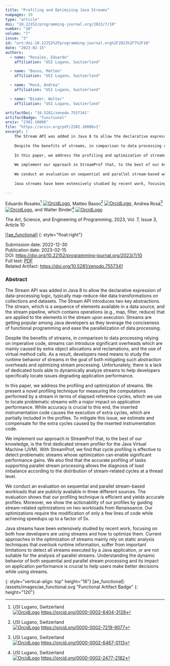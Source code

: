 ```yaml
---
title: "Profiling and Optimizing Java Streams"
numpages: 39
type: "article"
doi: "10.22152/programming-journal.org/2023/7/10"
number: "10"
volume: "7"
issue: "3"
id: "urn:doi:10.22152%2Fprogramming-journal.org%2F2023%2F7%2F10"
date: "2023-02-15"
authors: 
  - name: "Rosales, Eduardo"
    affiliation: "USI Lugano, Switzerland"

  - name: "Basso, Matteo"
    affiliation: "USI Lugano, Switzerland"

  - name: "Rosà, Andrea"
    affiliation: "USI Lugano, Switzerland"

  - name: "Binder, Walter"
    affiliation: "USI Lugano, Switzerland"

artifactDoi: "10.5281/zenodo.7557341"
artifactBadge: "functional"
arxiv: "2302.10006"
file: "https://arxiv.org/pdf/2302.10006v1"
excerpt: |
    The Stream API was added in Java 8 to allow the declarative expression of data-processing logic, typically map-reduce-like data transformations on collections and datasets. The Stream API introduces two key abstractions. The stream, which is a sequence of elements available in a data source, and the stream pipeline, which contains operations (e.g., map, filter, reduce) that are applied to the elements in the stream upon execution. Streams are getting popular among Java developers as they leverage the conciseness of functional programming and ease the parallelization of data processing.
    
    Despite the benefits of streams, in comparison to data processing relying on imperative code, streams can introduce significant overheads which are mainly caused by extra object allocations and reclamations, and the use of virtual method calls. As a result, developers need means to study the runtime behavior of streams in the goal of both mitigating such abstraction overheads and optimizing stream processing. Unfortunately, there is a lack of dedicated tools able to dynamically analyze streams to help developers specifically locate issues degrading application performance.
    
    In this paper, we address the profiling and optimization of streams. We present a novel profiling technique for measuring the computations performed by a stream in terms of elapsed reference cycles, which we use to locate problematic streams with a major impact on application performance. While accuracy is crucial to this end, the inserted instrumentation code causes the execution of extra cycles, which are partially included in the profiles. To mitigate this issue, we estimate and compensate for the extra cycles caused by the inserted instrumentation code.
    
    We implement our approach in StreamProf that, to the best of our knowledge, is the first dedicated stream profiler for the Java Virtual Machine (JVM). With StreamProf, we find that cycle profiling is effective to detect problematic streams whose optimization can enable significant performance gains. We also find that the accurate profiling of tasks supporting parallel stream processing allows the diagnosis of load imbalance according to the distribution of stream-related cycles at a thread level.
    
    We conduct an evaluation on sequential and parallel stream-based workloads that are publicly available in three different sources. The evaluation shows that our profiling technique is efficient and yields accurate profiles. Moreover, we show the actionability of our profiles by guiding stream-related optimizations on two workloads from Renaissance. Our optimizations require the modification of only a few lines of code while achieving speedups up to a factor of 5x.
    
    Java streams have been extensively studied by recent work, focusing on both how developers are using streams and how to optimize them. Current approaches in the optimization of streams mainly rely on static analysis techniques that overlook runtime information, suffer from important limitations to detect all streams executed by a Java application, or are not suitable for the analysis of parallel streams. Understanding the dynamic behavior of both sequential and parallel stream processing and its impact on application performance is crucial to help users make better decisions while using streams.

---
```

Eduardo Rosales[^1] [![OrcidLogo]](https://orcid.org/0000-0002-6404-3128), Matteo Basso[^2] [![OrcidLogo]](https://orcid.org/0000-0002-7219-9077), Andrea Rosà[^3] [![OrcidLogo]](https://orcid.org/0000-0002-6467-0113), and Walter Binder[^4] [![OrcidLogo]](https://orcid.org/0000-0002-2477-2182)

The Art, Science, and Engineering of Programming, 2023, Vol. 7, Issue 3, Article 10

[![ae_functional]](https://doi.org/10.5281/zenodo.7557341)
{: style="float:right"}

Submission date: 2022-12-30  
Publication date: 2023-02-15  
DOI: <https://doi.org/10.22152/programming-journal.org/2023/7/10>  
Full text: [PDF](https://arxiv.org/pdf/2302.10006v1)  
Related Artifact: <https://doi.org/10.5281/zenodo.7557341>  


### Abstract

The Stream API was added in Java 8 to allow the declarative expression of data-processing logic, typically map-reduce-like data transformations on collections and datasets. The Stream API introduces two key abstractions. The stream, which is a sequence of elements available in a data source, and the stream pipeline, which contains operations (e.g., map, filter, reduce) that are applied to the elements in the stream upon execution. Streams are getting popular among Java developers as they leverage the conciseness of functional programming and ease the parallelization of data processing.

Despite the benefits of streams, in comparison to data processing relying on imperative code, streams can introduce significant overheads which are mainly caused by extra object allocations and reclamations, and the use of virtual method calls. As a result, developers need means to study the runtime behavior of streams in the goal of both mitigating such abstraction overheads and optimizing stream processing. Unfortunately, there is a lack of dedicated tools able to dynamically analyze streams to help developers specifically locate issues degrading application performance.

In this paper, we address the profiling and optimization of streams. We present a novel profiling technique for measuring the computations performed by a stream in terms of elapsed reference cycles, which we use to locate problematic streams with a major impact on application performance. While accuracy is crucial to this end, the inserted instrumentation code causes the execution of extra cycles, which are partially included in the profiles. To mitigate this issue, we estimate and compensate for the extra cycles caused by the inserted instrumentation code.

We implement our approach in StreamProf that, to the best of our knowledge, is the first dedicated stream profiler for the Java Virtual Machine (JVM). With StreamProf, we find that cycle profiling is effective to detect problematic streams whose optimization can enable significant performance gains. We also find that the accurate profiling of tasks supporting parallel stream processing allows the diagnosis of load imbalance according to the distribution of stream-related cycles at a thread level.

We conduct an evaluation on sequential and parallel stream-based workloads that are publicly available in three different sources. The evaluation shows that our profiling technique is efficient and yields accurate profiles. Moreover, we show the actionability of our profiles by guiding stream-related optimizations on two workloads from Renaissance. Our optimizations require the modification of only a few lines of code while achieving speedups up to a factor of 5x.

Java streams have been extensively studied by recent work, focusing on both how developers are using streams and how to optimize them. Current approaches in the optimization of streams mainly rely on static analysis techniques that overlook runtime information, suffer from important limitations to detect all streams executed by a Java application, or are not suitable for the analysis of parallel streams. Understanding the dynamic behavior of both sequential and parallel stream processing and its impact on application performance is crucial to help users make better decisions while using streams.


[^1]: USI Lugano, Switzerland  
    [![OrcidLogo]](https://orcid.org/0000-0002-6404-3128) <https://orcid.org/0000-0002-6404-3128>

[^2]: USI Lugano, Switzerland  
    [![OrcidLogo]](https://orcid.org/0000-0002-7219-9077) <https://orcid.org/0000-0002-7219-9077>

[^3]: USI Lugano, Switzerland  
    [![OrcidLogo]](https://orcid.org/0000-0002-6467-0113) <https://orcid.org/0000-0002-6467-0113>

[^4]: USI Lugano, Switzerland  
    [![OrcidLogo]](https://orcid.org/0000-0002-2477-2182) <https://orcid.org/0000-0002-2477-2182>


[OrcidLogo]: /assets/images/orcid.svg "Orcid Logo"
{: style="vertical-align: top" height="16"}
[ae_functional]: /assets/images/ae_functional.svg "Functional Artifact Badge"
{: height="120"}
